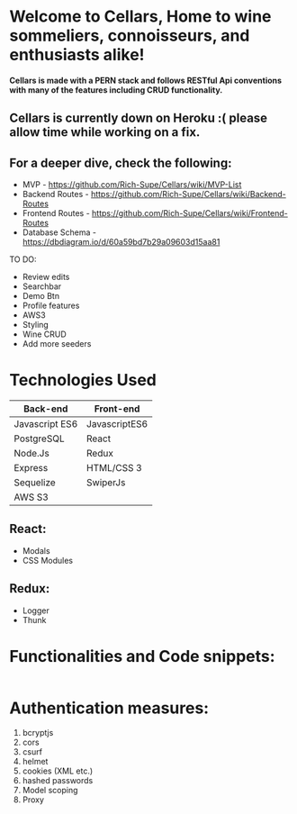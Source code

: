 # Welcome to Cellars, Home to wine sommeliers, connoisseurs, and enthusiasts alike!

<Insert Picture Here>


#### Cellars is made with a PERN stack and follows RESTful Api conventions with many of the features including CRUD functionality.
  
  ## Cellars is currently down on Heroku :( please allow time while working on a fix.
  
## For a deeper dive, check the following:
  * MVP - https://github.com/Rich-Supe/Cellars/wiki/MVP-List
  * Backend Routes - https://github.com/Rich-Supe/Cellars/wiki/Backend-Routes
  * Frontend Routes - https://github.com/Rich-Supe/Cellars/wiki/Frontend-Routes
  * Database Schema - https://dbdiagram.io/d/60a59bd7b29a09603d15aa81
  
  
TO DO:
  - Review edits
  - Searchbar
  - Demo Btn
  - Profile features
  - AWS3
  - Styling
  - Wine CRUD
  - Add more seeders
  
# Technologies Used

| Back-end    | Front-end |
| ---      | ---       |
| Javascript ES6 | JavascriptES6  |
| PostgreSQL     | React |
| Node.Js |   Redux    |
| Express | HTML/CSS 3 |
| Sequelize | SwiperJs |
| AWS S3 |    |

## React:
* Modals
* CSS Modules


## Redux:
* Logger
* Thunk
  
 # Functionalities and Code snippets:

```

```


# Authentication measures:
1. bcryptjs
2. cors
3. csurf
4. helmet
5. cookies (XML etc.)
6. hashed passwords
7. Model scoping
8. Proxy
